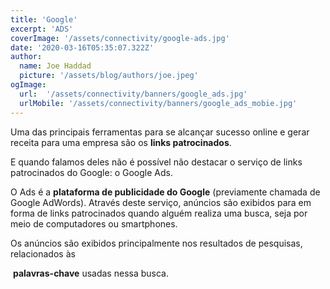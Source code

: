 ```yaml
---
title: 'Google'
excerpt: 'ADS'
coverImage: '/assets/connectivity/google-ads.jpg'
date: '2020-03-16T05:35:07.322Z'
author:
  name: Joe Haddad
  picture: '/assets/blog/authors/joe.jpeg'
ogImage:
  url:  '/assets/connectivity/banners/google_ads.jpg'
  urlMobile: '/assets/connectivity/banners/google_ads_mobie.jpg'
---
```


Uma das principais ferramentas para se alcançar sucesso online e gerar receita para uma empresa são os **links patrocinados**.

E quando falamos deles não é possível não destacar o serviço de links patrocinados do Google: o Google Ads.

O Ads é a **plataforma de publicidade do Google** (previamente chamada de Google AdWords). Através deste serviço, anúncios são exibidos para em forma de links patrocinados quando alguém realiza uma busca, seja por meio de computadores ou smartphones.

Os anúncios são exibidos principalmente nos resultados de pesquisas, relacionados às

 **palavras-chave** usadas nessa busca.